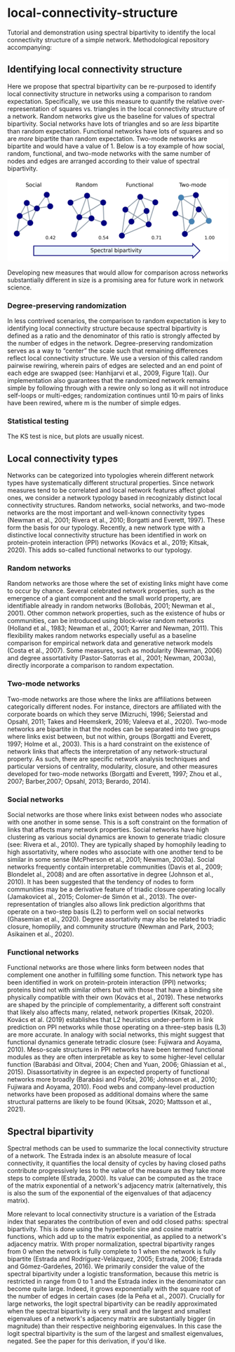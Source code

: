 # local-connectivity-structure
Tutorial and demonstration using spectral bipartivity to identify the local connectivity structure of a simple network. Methodological repository accompanying:

## Identifying local connectivity structure

Here we propose that spectral bipartivity can be re-purposed to identify local connectivity structure in networks using a comparison to random expectation. Specifically, we use this measure to quantify the relative over-representation of squares vs. triangles in the local connectivity structure of a network. Random networks give us the baseline for values of spectral bipartivity. Social networks have lots of triangles and so are _less_ bipartite than random expectation. Functional networks have lots of squares and so are _more_ bipartite than random expectation. Two-mode networks are bipartite and would have a value of 1. Below is a toy example of how social, random, functional, and two-mode networks with the same number of nodes and edges are arranged according to their value of spectral bipartivity. 

![A toy example of how social, random, functional, and two-mode networks with seven nodes and eleven edges show increasing spectral bipartivity.](scale.jpg?raw=true)

Developing new measures that would allow for comparison across networks substantially different in size is a promising area for future work in network science.

### Degree-preserving randomization

In less contrived scenarios, the comparison to random expectation is key to identifying local connectivity structure because spectral bipartivity is defined as a ratio and the denominator of this ratio is strongly affected by the number of edges in the network. Degree-preserving randomization serves as a way to “center” the scale such that remaining differences reflect local connectivity structure. We use a version of this called random pairwise rewiring, wherein pairs of edges are selected and an end point of each edge are swapped (see: Hanhijarvi et al., 2009, Figure 1(a)). Our implementation also guarantees that the randomized network remains simple by following through with a rewire only so long as it will not introduce self-loops or multi-edges; randomization continues until 10·m pairs of links have been rewired, where m is the number of simple edges.

### Statistical testing

The KS test is nice, but plots are usually nicest. 

## Local connectivity types
Networks can be categorized into typologies wherein different network types have systematically different structural properties. Since network measures tend to be correlated and local network features affect global ones, we consider a network typology based in recognizably distinct local connectivity structures. Random networks, social networks, and two-mode networks are the most important and well-known connectivity types (Newman et al., 2001; Rivera et al., 2010; Borgatti and Everett, 1997). These form the basis for our typology. Recently, a new network type with a distinctive local connectivity structure has been identified in work on protein-protein interaction (PPI) networks (Kovács et al., 2019; Kitsak, 2020). This adds so-called functional networks to our typology.

### Random networks
Random networks are those where the set of existing links might have come to occur by chance. Several celebrated network properties, such as the emergence of a giant component and the small world property, are identifiable already in random networks (Bollobás, 2001; Newman et al., 2001). Other common network properties, such as the existence of hubs or communities, can be introduced using block-wise random networks (Holland et al., 1983; Newman et al., 2001; Karrer and Newman, 2011). This flexibility makes random networks especially useful as a baseline comparison for empirical network data and generative network models (Costa et al., 2007). Some measures, such as modularity (Newman, 2006) and degree assortativity (Pastor-Satorras et al., 2001; Newman, 2003a), directly incorporate a comparison to random expectation.

### Two-mode networks
Two-mode  networks  are  those  where  the  links  are  affiliations  between categorically different nodes. For instance, directors are affiliated with the corporate boards on which they serve (Mizruchi, 1996; Seierstad and Opsahl, 2011; Takes and Heemskerk, 2016; Valeeva et al., 2020). Two-mode networks are bipartite in that the nodes can be separated into two groups where links exist between, but not within, groups (Borgatti and Everett, 1997; Holme et al., 2003). This is a hard constraint on the existence of network links that affects the interpretation of any network-structural property. As such, there are specific network analysis techniques and particular versions of centrality, modularity, closure, and other measures developed for two-mode networks (Borgatti and Everett, 1997; Zhou et al., 2007; Barber,2007; Opsahl, 2013; Berardo, 2014).

### Social networks
Social networks are those where links exist between nodes who associate with one another in some sense. This is a soft constraint on the formation of links that affects many network properties. Social networks have high clustering as various social dynamics are known to generate triadic closure (see: Rivera et al., 2010). They are typically shaped by homophily leading to high assortativity, where nodes who associate with one another tend to be similar in some sense (McPherson et al., 2001; Newman, 2003a). Social networks frequently contain interpretable communities (Davis et al., 2009; Blondelet al., 2008) and are often assortative in degree (Johnson et al., 2010). It has been suggested that the tendency of nodes to form communities may be a derivative feature of triadic closure operating locally (Jamakovicet al., 2015; Colomer-de Simón et al., 2013). The over-representation of triangles also allows link prediction algorithms that operate on a two-step basis (L2) to perform well on social networks (Ghasemian et al., 2020). Degree assortativity may also be related to triadic closure, homoplily, and community structure (Newman and Park, 2003; Asikainen et al., 2020).

### Functional networks
Functional networks are those where links form between nodes that complement one another in fulfilling some function. This network type has been identified in work on protein-protein interaction (PPI) networks; proteins bind not with similar others but with those that have a binding site physically compatible with their own (Kovács et al., 2019). These networks are shaped by the principle of complementarity, a different soft constraint that likely also affects many, related, network properties (Kitsak, 2020). Kovács et al. (2019) establishes that L2 heuristics under-perform in link prediction on PPI networks while those operating on a three-step basis (L3) are more accurate. In analogy with social networks, this might suggest that functional dynamics generate tetradic closure (see: Fujiwara and Aoyama, 2010). Meso-scale structures in PPI networks have been termed functional modules as they are often interpretable as key to some higher-level cellular function (Barabási and Oltvai, 2004; Chen and Yuan, 2006; Ghiassian et al., 2015). Disassortativity in degree is an expected property of functional networks more broadly (Barabási and Pósfai, 2016; Johnson et al., 2010; Fujiwara and Aoyama, 2010). Food webs and company-level production networks have been proposed as additional domains where the same structural patterns are likely to be found (Kitsak, 2020; Mattsson et al., 2021).

## Spectral bipartivity

Spectral methods can be used to summarize the local connectivity structure of a network. The Estrada index is an absolute measure of local connectivity, it quantifies the local density of cycles by having closed paths contribute progressively less to the value of the measure as they take more steps to complete (Estrada, 2000). Its value can be computed as the trace of the matrix exponential of a network's adjacency matrix (alternatively, this is also the sum of the exponential of the eigenvalues of that adjacency matrix).

More relevant to local connectivity structure is a variation of the Estrada index that separates the contribution of even and odd closed paths: spectral bipartivity. This is done using the hyperbolic sine and cosine matrix functions, which add up to the matrix exponential, as applied to a network's adjacency matrix. With proper normalization, spectral bipartivity ranges from 0 when the network is fully complete to 1 when the network is fully bipartite (Estrada and Rodríguez-Velázquez, 2005; Estrada, 2006; Estrada and Gómez-Gardeñes, 2016). We primarily consider the value of the spectral bipartivity under a logistic transformation, because this metric is restricted in range from 0 to 1 and the Estrada index in the denominator can become quite large. Indeed, it grows exponentially with the square root of the number of edges in certain cases (de la Peña et al., 2007). Crucially for large networks, the logit spectral bipartivity can be readily approximated when the spectral bipartivity is very small and the largest and smallest eigenvalues of a network's adjacency matrix are substantially bigger (in magnitude) than their respective neighboring eigenvalues. In this case the logit spectral bipartivity is the sum of the largest and smallest eigenvalues, negated. See the paper for this derivation, if you'd like. 
